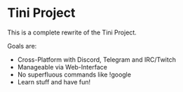 # Tini Project

This is a complete rewrite of the Tini Project.

Goals are:
* Cross-Platform with Discord, Telegram and IRC/Twitch
* Manageable via Web-Interface
* No superfluous commands like !google
* Learn stuff and have fun!
